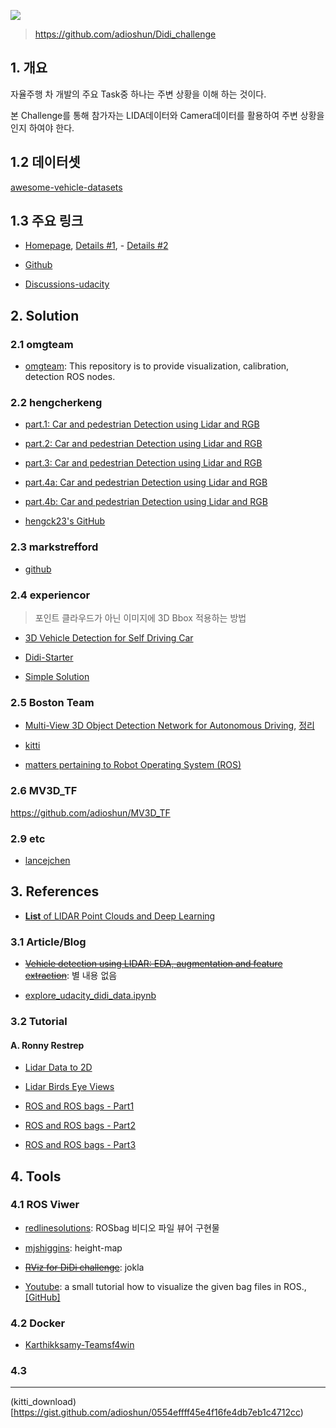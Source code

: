 ![](http://i.imgur.com/Kmm1uwY.png)

> https://github.com/adioshun/Didi_challenge

## 1. 개요 

자율주행 차 개발의 주요 Task중 하나는 주변 상황을 이해 하는 것이다.

본 Challenge를 통해 참가자는 LIDA데이터와 Camera데이터를 활용하여 주변 상황을 인지 하여야 한다.

## 1.2 데이터셋 

[awesome-vehicle-datasets](https://github.com/hunjung-lim/awesome-vehicle-datasets/tree/master/vehicle/Didi-Challange)

## 1.3 주요 링크 

- [Homepage](https://www.udacity.com/didi-challenge), [Details #1](https://challenge.udacity.com), - [Details #2](http://www.yuchao.us/2017/04/didi-challenge.html)

- [Github](https://github.com/udacity/didi-competition)

- [Discussions-udacity](https://discussions.udacity.com/c/didi-udacity-challenge-2017)



## 2. Solution

### 2.1 omgteam
- [omgteam](https://github.com/omgteam/Didi-competition-solution): This repository is to provide visualization, calibration, detection ROS nodes.

### 2.2 hengcherkeng

- [part.1: Car and pedestrian Detection using Lidar and RGB](https://medium.com/@hengcherkeng/part-1-didi-udacity-challenge-2017-car-and-pedestrian-detection-using-lidar-and-rgb-fff616fc63e8)

- [part.2: Car and pedestrian Detection using Lidar and RGB](https://medium.com/@hengcherkeng/part-2-didi-udacity-challenge-2017-car-and-pedestrian-detection-using-lidar-and-rgb-bb8e28f6d987)

- [part.3: Car and pedestrian Detection using Lidar and RGB](https://medium.com/@hengcherkeng/part-3-didi-udacity-challenge-2017-car-and-pedestrian-detection-using-lidar-and-rgb-e86490774ec6)

- [part.4a: Car and pedestrian Detection using Lidar and RGB](https://medium.com/@hengcherkeng/part-4-didi-udacity-challenge-2017-car-and-pedestrian-detection-using-lidar-and-rgb-6f6a964b94b5)

- [part.4b: Car and pedestrian Detection using Lidar and RGB](https://medium.com/@hengcherkeng/part-4b-didi-udacity-challenge-2017-car-and-pedestrian-detection-using-lidar-and-rgb-9f8b910562fc)

- [hengck23's GitHub](https://github.com/hengck23/didi-udacity-2017)


### 2.3 markstrefford

- [github](https://github.com/markstrefford/didi-sdc-challenge-2017)


### 2.4 experiencor

> 포인트 클라우드가 아닌 이미지에 3D Bbox 적용하는 방법 

- [3D Vehicle Detection for Self Driving Car](https://experiencor.github.io/sdc_3d.html)

- [Didi-Starter](https://github.com/experiencor/didi-starter)

- [Simple Solution](https://github.com/experiencor/didi-starter/tree/master/simple_solution)

### 2.5 Boston Team 

- [Multi-View 3D Object Detection Network for Autonomous Driving](https://github.com/bostondiditeam/MV3D), [정리](https://www.gitbook.com/book/adioshun/deep_drive/edit#/edit/master/papermultiview-3d-cnn/codemv3d.md?_k=xxci2s)

- [kitti](https://github.com/bostondiditeam/kitti)

- [matters pertaining to Robot Operating System (ROS)](https://github.com/bostondiditeam/ros)

### 2.6 MV3D_TF

https://github.com/adioshun/MV3D_TF

### 2.9 etc

- [lancejchen](https://github.com/lancejchen/didi-competition.git)

## 3. References

- [**List** of LIDAR Point Clouds and Deep Learning](https://bigsnarf.wordpress.com/2017/05/12/lidar-point-clouds-and-deep-learning/)


### 3.1 Article/Blog 

- ~~[Vehicle detection using LIDAR: EDA, augmentation and feature extraction](https://chatbotslife.com/vehichle-detection-using-lidar-eda-augmentation-and-feature-extraction-udacity-didi-challenge-4c95a0c28566)~~: 별 내용 없음 



- [explore_udacity_didi_data.ipynb](https://github.com/markstrefford/didi-sdc-challenge-2017/blob/master/explore_udacity_didi_data.ipynb)

### 3.2 Tutorial

#### A. Ronny Restrep

- [Lidar Data to 2D](http://ronny.rest/blog/post_2017_03_25_lidar_to_2d/)

- [Lidar Birds Eye Views](http://ronny.rest/blog/post_2017_03_26_lidar_birds_eye/)

- [ROS and ROS bags - Part1](http://ronny.rest/blog/post_2017_03_29_ros/)

- [ROS and ROS bags - Part2](http://ronny.rest/blog/post_2017_03_30_ros2/)

- [ROS and ROS bags - Part3](http://ronny.rest/blog/post_2017_03_30_ros3_and_lidar/)


## 4. Tools

### 4.1 ROS Viwer


- [redlinesolutions](https://github.com/redlinesolutions/Udacity-Didi-Challenge-ROSBag-Reader): ROSbag 비디오 파일 뷰어 구현물 

- [mjshiggins](https://github.com/mjshiggins/ros-examples): height-map

- <del>[RViz for DiDi challenge](https://github.com/jokla/didi_challenge_ros)</del>: jokla

- [Youtube](https://www.youtube.com/watch?v=RVFpwMAeBOA): a small tutorial how to visualize the given bag files in ROS., [[GitHub]](https://github.com/didi-challenge-team-khodro/data_analysis)


### 4.2 Docker

- [Karthikksamy-Teamsf4win](https://hub.docker.com/r/karthikksamy/teamsf4win/0)

### 4.3  

---

(kitti_download)[https://gist.github.com/adioshun/0554effff45e4f16fe4db7eb1c4712cc)